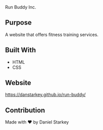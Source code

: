 Run Buddy Inc.

## Purpose
A website that offers fitness training services.

## Built With
* HTML
* CSS

## Website
 https://danstarkey.github.io/run-buddy/
 

## Contribution
Made with ❤️ by Daniel Starkey

